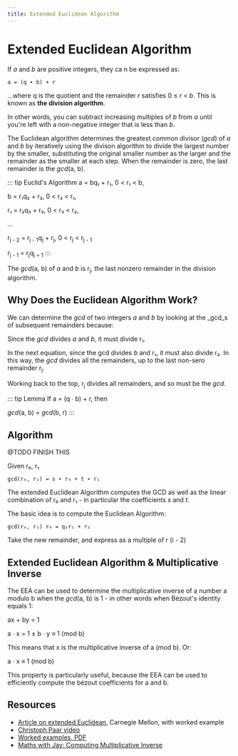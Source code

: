 ```yaml
---
title: Extended Euclidean Algorithm
---
```

Extended Euclidean Algorithm
============================
If _a_ and _b_ are positive integers, they ca n be expressed as:

```
a = (q ∙ b) + r
```
...where q is the quotient and the remainder _r_ satisfies 0 ≤ _r_ < _b_. This is known as __the division algorithm__.

In other words, you can subtract increasing multiples of _b_ from _a_ until you're left with a non-negative integer that is less than _b_.

The Euclidean algorithm determines the greatest common divisor (_gcd_) of _a_ and _b_ by iteratively using the divison algorithm to divide the largest number by the smaller, substituting the original smaller number as the larger and the remainder as the smaller at each step. When the remainder is zero, the last remainder is the _gcd_(a, b).

::: tip Euclid's Algorithm
a = bq₁ + r₁,		0 < r₁ < b,

b = r₁q₂ + r₂,		0 < r₂ < r₁,

r₁ = r₂q₃ + r₃,		0 < r₃ < r₂,

...

r<sub>j - 2</sub> = r<sub>j - 1</sub>q<sub>j</sub> + r<sub>j</sub>,		0 < r<sub>j</sub> < r<sub>j - 1</sub>

r<sub>j - 1</sub> = r<sub>j</sub>q<sub>j + 1</sub>
:::

The _gcd_(a, b) of _a_ and _b_ is r<sub>j</sub>, the last nonzero remainder in the division algorithm.

Why Does the Euclidean Algorithm Work?
--------------------------------------
We can determine the _gcd_ of two integers _a_ and _b_ by looking at the _gcd_s of subsequent remainders because:

Since the _gcd_ divides _a_ and _b_, it must divide r₁.

In the next equation, since the gcd divides _b_ and r₁, it must also divide r₂. In this way, the _gcd_ divides all the remainders, up to the last non-sero remainder r<sub>j</sub>.

Working back to the top, r<sub>j</sub> divides all remainders, and so must be the _gcd_.

::: tip Lemma
If a = (q ∙ b) + r, then

_gcd_(a, b) = _gcd_(b, r)
:::

Algorithm
----------
@TODO FINISH THIS



Given r₀, r₁

```
gcd(r₀, r₁) = s ∙ r₀ + t ∙ r₁
```

The extended Euclidean Algorithm computes the GCD as well as the linear combination of r₀ and r₁ - in particular the coefficients _s_ and _t_.

The basic idea is to compute the Euclidean Algorithm:

```
gcd(r₀, r₁) r₀ = q₁r₁ + r₂
```

Take the new remainder, and express as a multiple of r (i - 2)

Extended Euclidean Algorithm & Multiplicative Inverse
-----------------------------------------------------
The EEA can be used to determine the multiplicative inverse of a number a modulo b when the _gcd_(a, b) is 1 - in other words when Bézout's identity equals 1:

ax + by = 1

a ∙ x = 1 ± b ∙ y ≡ 1 (mod b)

This means that x is the multiplicative inverse of a (mod b). Or:

a ∙ x ≡ 1 (mod b)

This property is particularly useful, because the EEA can be used to efficiently compute the bézout coefficients for a and b.



Resources
---------
* [Article on extended Euclidean][1], Carnegie Mellon, with worked example
* [Christoph Paar video][2]
* [Worked examples, PDF][3]
* [Maths with Jay: Computing Multiplicative Inverse][4]

[1]: https://www.math.cmu.edu/~bkell/21110-2010s/extended-euclidean.html
[2]: https://www.youtube.com/watch?v=fq6SXByItUI
[3]: https://www.math.utah.edu/~fguevara/ACCESS2013/Euclid.pdf
[4]: https://www.youtube.com/watch?v=_feEMKq_Uik
